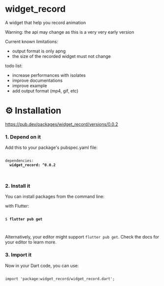 # widget_record

A widget that help you record animation

Warning: the api may change as this is a very very early version

Current known limitations:

- output format is only apng
- the size of the recorded widget must not change

todo list:

- increase performances with isolates
- improve documentations
- improve example
- add output format (mp4, gif, etc)

# ⚙️ Installation

https://pub.dev/packages/widget_record/versions/0.0.2

<h3>1. Depend on it</h3>
<p>Add this to your package's pubspec.yaml file:</p>
<pre><code class="language-yaml">
dependencies:
  <strong>widget_record: ^0.0.2</strong>

</code></pre>

<h3>2. Install it</h3>
<p>You can install packages from the command line:</p>
  <p>with Flutter:</p>
  <pre><code class="language-shell">
$ <strong>flutter pub get</strong>

</code></pre>

<p>Alternatively, your editor might support <code>flutter pub get</code>.
  Check the docs for your editor to learn more.</p>
  <h3>3. Import it</h3>
  <p>Now in your Dart code, you can use:
  </p>
  <pre><code class="language-dart">
import 'package:widget_record/widget_record.dart';
  </code></pre>
